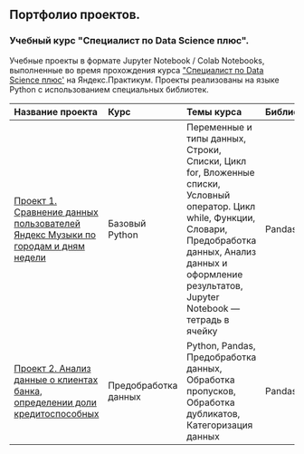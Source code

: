 ## Портфолио проектов.
### Учебный курс "Специалист по Data Science плюс".

Учебные проекты в формате Jupyter Notebook / Colab Notebooks, выполненные во время прохождения курса ["Специалист по Data Science плюс'](https://praktikum.yandex.ru/data-scientist-plus/) на Яндекс.Практикум. Проекты реализованы на языке Python с использованием специальных библиотек.



| Название проекта | Курс | Темы курса | Библиотеки |
:----------------- | :------------------------- | :--------------------------- | :--------------------------- |
| [Проект 1. Сравнение данных пользователей Яндекс Музыки по городам и дням недели](01_project) | Базовый Python | Переменные и типы данных, Строки, Списки, Цикл for, Вложенные списки, Условный оператор. Цикл while, Функции, Словари, Предобработка данных, Анализ данных и оформление результатов, Jupyter Notebook — тетрадь в ячейку | Pandas |
| [Проект 2. Анализ данные о клиентах банка, определении доли кредитоспособных](02_project) | Предобработка данных | Python, Pandas, Предобработка данных, Обработка пропусков, Обработка дубликатов, Категоризация данных | Pandas |








